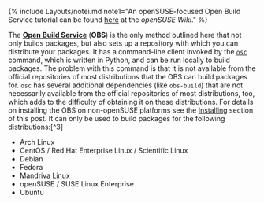 {% include Layouts/notei.md note1="An openSUSE-focused Open Build Service tutorial can be found [here](https://en.opensuse.org/openSUSE:Build_Service_Tutorial) at the *openSUSE Wiki*." %}

The [**Open Build Service**](http://openbuildservice.org/) (**OBS**) is the only method outlined here that not only builds packages, but also sets up a repository with which you can distribute your packages. It has a command-line client invoked by the [`osc`](/man/osc.1.html) command, which is written in Python, and can be run locally to build packages. The problem with this command is that it is not available from the official repositories of most distributions that the OBS can build packages for. `osc` has several additional dependencies (like `obs-build`) that are not necessarily available from the official repositories of most distributions, too, which adds to the difficulty of obtaining it on these distributions. For details on installing the OBS on non-openSUSE platforms see the [Installing](#toc29) section of this post. It can only be used to build packages for the following distributions:[^3]

* Arch Linux
* CentOS / Red Hat Enterprise Linux / Scientific Linux
* Debian
* Fedora
* Mandriva Linux
* openSUSE / SUSE Linux Enterprise
* Ubuntu
